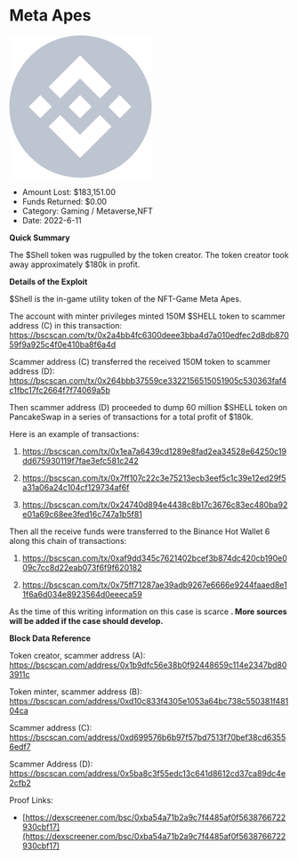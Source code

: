 # Meta Apes
![Meta Apes](/rektimages/Meta-Apes.png)
- Amount Lost: $183,151.00
- Funds Returned: $0.00
- Category: Gaming / Metaverse,NFT
- Date: 2022-6-11

**Quick Summary**

The $Shell token was rugpulled by the token creator. The token creator took away approximately $180k in profit.

  


 **Details of the Exploit**

$Shell is the in-game utility token of the NFT-Game Meta Apes.

The account with minter privileges minted 150M $SHELL token to scammer address (C) in this transaction: https://bscscan.com/tx/0x2a4bb4fc6300deee3bba4d7a010edfec2d8db87059f9a925c4f0e410ba8f6a4d

Scammer address (C) transferred the received 150M token to scammer address (D): https://bscscan.com/tx/0x264bbb37559ce3322156515051905c530363faf4c1fbc17fc2664f7f74069a5b

Then scammer address (D) proceeded to dump 60 million $SHELL token on PancakeSwap in a series of transactions for a total profit of $180k.

Here is an example of transactions:

1) https://bscscan.com/tx/0x1ea7a6439cd1289e8fad2ea34528e64250c19dd675930119f7fae3efc581c242

2) https://bscscan.com/tx/0x7ff107c22c3e75213ecb3eef5c1c39e12ed29f5a31a06a24c104cf129734af6f

3) https://bscscan.com/tx/0x24740d894e4438c8b17c3676c83ec480ba92e01a69c68ee3fed16c747a1b5f81

Then all the receive funds were transferred to the Binance Hot Wallet 6 along this chain of transactions:

1) https://bscscan.com/tx/0xaf9dd345c7621402bcef3b874dc420cb190e009c7cc8d22eab073f6f9f620182

2) https://bscscan.com/tx/0x75ff71287ae39adb9267e6666e9244faaed8e11f6a6d034e8923564d0eeeca59

  


As the time of this writing information on this case is scarce **. More sources will be added if the case should develop.**

  


 **Block Data Reference**

Token creator, scammer address (A): https://bscscan.com/address/0x1b9dfc56e38b0f92448659c114e2347bd803911c

Token minter, scammer address (B): https://bscscan.com/address/0xd10c833f4305e1053a64bc738c550381f48104ca

Scammer address (C): https://bscscan.com/address/0xd699576b6b97f57bd7513f70bef38cd63556edf7

Scammer Address (D): https://bscscan.com/address/0x5ba8c3f55edc13c641d8612cd37ca89dc4e2cfb2


Proof Links:
- [https://dexscreener.com/bsc/0xba54a71b2a9c7f4485af0f5638766722930cbf17](https://dexscreener.com/bsc/0xba54a71b2a9c7f4485af0f5638766722930cbf17)


